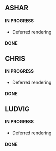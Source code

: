 ## ASHAR
#### IN PROGRESS
* Deferred rendering

#### DONE

## CHRIS
#### IN PROGRESS
* Deferred rendering

#### DONE

## LUDVIG
#### IN PROGRESS
* Deferred rendering

#### DONE
